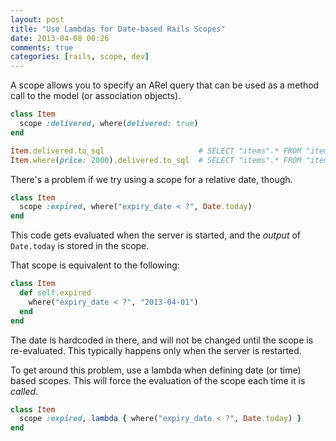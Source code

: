 ```yaml
---
layout: post
title: "Use Lambdas for Date-based Rails Scopes"
date: 2013-04-08 00:26
comments: true
categories: [rails, scope, dev]
---
```


A scope allows you to specify an ARel query that can be used as a method call to the model (or association objects).

```ruby
class Item
  scope :delivered, where(delivered: true)
end

Item.delivered.to_sql                     # SELECT "items".* FROM "items"  WHERE "items"."delivered" = 't'
Item.where(price: 2000).delivered.to_sql  # SELECT "items".* FROM "items"  WHERE "items"."price" = 2000 AND "items"."delivered" = 't'
```

There's a problem if we try using a scope for a relative date, though.

```ruby
class Item
  scope :expired, where("expiry_date < ?", Date.today)
end
```

This code gets evaluated when the server is started, and the *output* of `Date.today` is stored in the scope.

That scope is equivalent to the following:

```ruby
class Item
  def self.expired
    where("expiry_date < ?", "2013-04-01")
  end
end
```

The date is hardcoded in there, and will not be changed until the scope is re-evaluated.
This typically happens only when the server is restarted.


To get around this problem, use a lambda when defining date (or time) based scopes. This will force the evaluation of the scope each time it is *called*.


```ruby
class Item
  scope :expired, lambda { where("expiry_date < ?", Date.today) }
end
```
